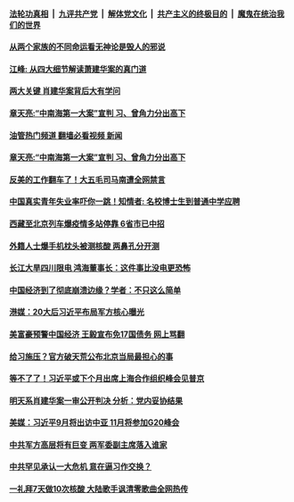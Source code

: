 ####  [法轮功真相](../../../../basic/blob/master/README.md?t=08210601) &nbsp;|&nbsp; [九评共产党](../../../../9ping.md/blob/master/README.md?t=08210601) &nbsp;|&nbsp; [解体党文化](../../../../jtdwh.md/blob/master/README.md?t=08210601)  &nbsp;|&nbsp; [共产主义的终极目的](../../../../gczydzjmd.md/blob/master/README.md?t=08210601) &nbsp;|&nbsp; [魔鬼在统治我们的世界](../../../../mgztzwmdsj.md/blob/master/README.md?t=08210601) 

#### [从两个家族的不同命运看无神论是毁人的邪说](../pages/soh5/647336.md?t=08210601) 
#### [江峰: 从四大细节解读萧建华案的真门道](../pages/soh5/647333.md?t=08210601) 
#### [两大关键 肖建华案背后大有学问](../pages/soh5/647300.md?t=08210601) 
#### [章天亮:“中南海第一大案”宣判  习、曾角力分出高下](../pages/soh5/647306.md?t=08210601) 
#### [油管热门频道 翻墙必看视频 新闻](http://45.76.130.85:81/youtube.html?08210601)
#### [章天亮:“中南海第一大案”宣判  习、曾角力分出高下](../pages/soh5/647306.md?t=08210601) 
#### [反美的工作翻车了！大五毛司马南遭全网禁言 ](../pages/soh5/647312.md?t=08210601) 
#### [中国真实青年失业率吓你一跳！知情者: 名校博士生到普通中学应聘 ](../pages/soh5/647267.md?t=08210601) 
#### [西藏至北京列车爆疫情多站停靠 6省市已中招](../pages/soh5/647288.md?t=08210601) 
#### [外籍人士爆手机枕头被测核酸 两鼻孔分开测](../pages/soh5/647291.md?t=08210601) 
#### [长江大旱四川限电 鸿海董事长：这件事比没电更恐怖](../pages/soh5/647210.md?t=08210601) 
#### [中国经济到了彻底崩溃边缘？学者：不只这么简单](../pages/soh5/647207.md?t=08210601) 
#### [港媒：20大后习近平布局军方核心曝光](../pages/soh5/647171.md?t=08210601) 
#### [美富豪预警中国经济 王毅宣布免17国债务 网上骂翻](../pages/soh5/647150.md?t=08210601) 
#### [给习施压？官方破天荒公布北京当局最担心的事](../pages/soh5/647120.md?t=08210601) 
#### [等不了了！习近平或下个月出席上海合作组织峰会见普京](../pages/soh5/647108.md?t=08210601) 
#### [明天系肖建华案一审公开判决 分析：党内妥协结果](../pages/soh5/647117.md?t=08210601) 
#### [美媒：习近平9月将出访中亚  11月将参加G20峰会](../pages/soh5/647102.md?t=08210601) 
#### [中共军方高层将有巨变 两军委副主席落入谁家](../pages/soh5/647096.md?t=08210601) 
#### [中共罕见承认一大危机 意在逼习作交换？](../pages/soh5/647003.md?t=08210601) 
#### [一礼拜7天做10次核酸 大陆歌手讽清零歌曲全网热传](../pages/soh5/647057.md?t=08210601) 
<img src='http://gfw-breaker.win/goodnews/indexes/soh5.md' width='0px' height='0px'/>
